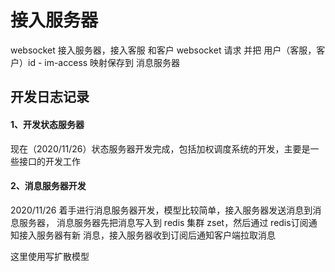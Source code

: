 # 接入服务器

websocket 接入服务器，接入客服 和客户 websocket 请求 并把 用户（客服，客户）id - im-access 映射保存到 消息服务器

## 开发日志记录

#### 1、开发状态服务器

现在（2020/11/26）状态服务器开发完成，包括加权调度系统的开发，主要是一些接口的开发工作

#### 2、消息服务器开发

2020/11/26 着手进行消息服务器开发，模型比较简单，接入服务器发送消息到消息服务器， 消息服务器先把消息写入到 redis 集群 zset，然后通过 redis订阅通知接入服务器有新 消息，接入服务器收到订阅后通知客户端拉取消息

这里使用写扩散模型

